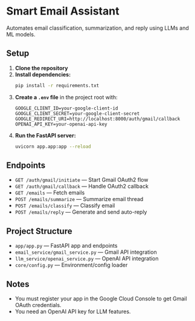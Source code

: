 # Smart Email Assistant

Automates email classification, summarization, and reply using LLMs and ML models.

## Setup

1. **Clone the repository**
2. **Install dependencies:**
   ```bash
   pip install -r requirements.txt
   ```
3. **Create a `.env` file** in the project root with:
   ```env
   GOOGLE_CLIENT_ID=your-google-client-id
   GOOGLE_CLIENT_SECRET=your-google-client-secret
   GOOGLE_REDIRECT_URI=http://localhost:8000/auth/gmail/callback
   OPENAI_API_KEY=your-openai-api-key
   ```
4. **Run the FastAPI server:**
   ```bash
   uvicorn app.app:app --reload
   ```

## Endpoints
- `GET /auth/gmail/initiate` — Start Gmail OAuth2 flow
- `GET /auth/gmail/callback` — Handle OAuth2 callback
- `GET /emails` — Fetch emails
- `POST /emails/summarize` — Summarize email thread
- `POST /emails/classify` — Classify email
- `POST /emails/reply` — Generate and send auto-reply

## Project Structure
- `app/app.py` — FastAPI app and endpoints
- `email_service/gmail_service.py` — Gmail API integration
- `llm_service/openai_service.py` — OpenAI API integration
- `core/config.py` — Environment/config loader

## Notes
- You must register your app in the Google Cloud Console to get Gmail OAuth credentials.
- You need an OpenAI API key for LLM features.

